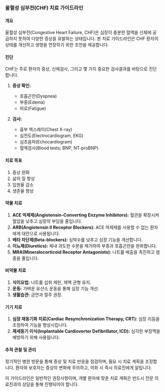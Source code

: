 ### 울혈성 심부전(CHF) 치료 가이드라인

#### 개요
울혈성 심부전(Congestive Heart Failure, CHF)은 심장이 충분한 혈액을 신체에 공급하지 못하여 다양한 증상을 유발하는 상태입니다. 본 치료 가이드라인은 CHF 환자의 상태를 개선하고 생명을 연장하기 위한 조언을 제공합니다.

#### 진단
CHF는 주로 환자의 증상, 신체검사, 그리고 몇 가지 중요한 검사결과를 바탕으로 진단합니다.

1. **증상 확인:**
   - 호흡곤란(Dyspnea)
   - 부종(Edema)
   - 피로(Fatigue)

2. **검사:**
   - 흉부 엑스레이(Chest X-ray)
   - 심전도(Electrocardiogram, EKG)
   - 심초음파(Echocardiogram)
   - 혈액검사(Blood tests; BNP, NT-proBNP)

#### 치료 목표
1. 증상 완화
2. 삶의 질 향상
3. 입원율 감소
4. 생존율 향상

#### 약물 치료
1. **ACE 억제제(Angiotensin-Converting Enzyme Inhibitors):** 혈관을 확장시켜 혈압을 낮추고 심장의 부담을 줄입니다.
2. **ARB(Angiotensin II Receptor Blockers):** ACE 억제제를 사용할 수 없는 환자에게 대안으로 사용됩니다.
3. **베타 차단제(Beta-blockers):** 심박수를 낮추고 심장 기능을 개선합니다.
4. **이뇨제(Diuretics):** 체내 과도한 수분을 제거하여 부종과 호흡곤란을 완화합니다.
5. **MRA(Mineralocorticoid Receptor Antagonists):** 나트륨 배출을 촉진하고 염증을 줄입니다.

#### 비약물 치료
1. **식이요법:** 나트륨 섭취 제한, 체액 균형 유지.
2. **운동:** 가벼운 유산소 운동을 통해 심장 기능 개선.
3. **생활습관:** 금연과 절주 권장.

#### 기기 치료
1. **심장 재동기화 치료(Cardiac Resynchronization Therapy, CRT):** 심장 리듬을 조정하여 기능을 향상시킵니다.
2. **제세동기 이식(Implantable Cardioverter Defibrillator, ICD):** 심각한 부정맥을 예방하기 위해 사용됩니다.

#### 추적 관찰 및 관리
정기적인 병원 방문을 통해 증상 및 치료 반응을 점검하며, 필요 시 치료 계획을 조정합니다. 환자와 보호자는 증상의 변화에 주의하고, 악화 시 즉시 의료진에게 알립니다.

이 가이드라인은 일반적인 권장사항이며, 개별 환자에 맞춘 치료 계획은 반드시 전문 의료진과의 상담을 통해 진행되어야 합니다.
